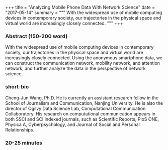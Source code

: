 +++
title =  "Analyzing Mobile Phone Data With Network Science"
date = "2017-05-14"
summary = """
With the widespread use of mobile computing devices in contemporary society, our trajectories in the physical space and virtual world are increasingly closely connected. 
"""
+++

### Abstract (150-200 word)

 With the widespread use of mobile computing devices in contemporary society, our trajectories in the physical space and virtual world are increasingly closely connected. Using the anonymous smartphone data, we can construct the communication network, mobility network, and attention network, and further analyze the data in the perspective of network science.

### short-bio

Cheng-Jun Wang, Ph.D. He is currently an assistant research fellow in the School of Journalism and Communication, Nanjing University. He is also the director of Ogilvy Data Science Lab, Computational Communication Collaboratory. His research on computational communication appears in both SSCI and SCI indexed journals, such as Scientific Reports, PloS ONE, Physica A, Cyberpsychology, and Journal of Social and Personal Relationships.

### 20-25 minutes
